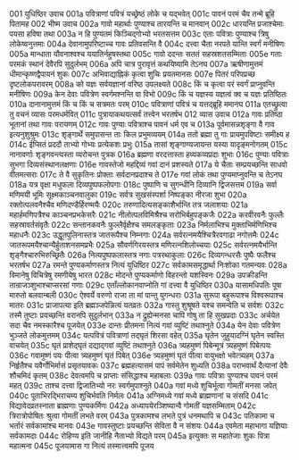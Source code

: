 001	युधिष्ठिर उवाच
001a	पवित्राणां पवित्रं यच्छ्रेष्ठं लोके च यद्भवेत्
001c	पावनं परमं चैव तन्मे ब्रूहि पितामह
002	भीष्म उवाच
002a	गावो महार्थाः पुण्याश्च तारयन्ति च मानवान्
002c	धारयन्ति प्रजाश्चेमाः पयसा हविषा तथा
003a	न हि पुण्यतमं किञ्चिद्गोभ्यो भरतसत्तम
003c	एताः पवित्राः पुण्याश्च त्रिषु लोकेष्वनुत्तमाः
004a	देवानामुपरिष्टाच्च गावः प्रतिवसन्ति वै
004c	दत्त्वा चैता नरपते यान्ति स्वर्गं मनीषिणः
005a	मान्धाता यौवनाश्वश्च ययातिर्नहुषस्तथा
005c	गावो ददन्तः सततं सहस्रशतसम्मिताः
005e	गताः परमकं स्थानं देवैरपि सुदुर्लभम्
006a	अपि चात्र पुरावृत्तं कथयिष्यामि तेऽनघ
007a	ऋषीणामुत्तमं धीमान्कृष्णद्वैपायनं शुकः
007c	अभिवाद्याह्निकं कृत्वा शुचिः प्रयतमानसः
007e	पितरं परिपप्रच्छ दृष्टलोकपरावरम्
008a	को यज्ञः सर्वयज्ञानां वरिष्ठ उपलक्ष्यते
008c	किं च कृत्वा परं स्वर्गं प्राप्नुवन्ति मनीषिणः
009a	केन देवाः पवित्रेण स्वर्गमश्नन्ति वा विभो
009c	किं च यज्ञस्य यज्ञत्वं क्व च यज्ञः प्रतिष्ठितः
010a	दानानामुत्तमं किं च किं च सत्रमतः परम्
010c	पवित्राणां पवित्रं च यत्तद्ब्रूहि ममानघ
011a	एतच्छ्रुत्वा तु वचनं व्यासः परमधर्मवित्
011c	पुत्रायाकथयत्सर्वं तत्त्वेन भरतर्षभ
012	व्यास उवाच
012a	गावः प्रतिष्ठा भूतानां तथा गावः परायणम्
012c	गावः पुण्याः पवित्राश्च पावनं धर्म एव च
013a	पूर्वमासन्नशृङ्गा वै गाव इत्यनुशुश्रुमः
013c	शृङ्गार्थे समुपासन्त ताः किल प्रभुमव्ययम्
014a	ततो ब्रह्मा तु गाः प्रायमुपविष्टाः समीक्ष्य ह
014c	ईप्सितं प्रददौ ताभ्यो गोभ्यः प्रत्येकशः प्रभुः
015a	तासां शृङ्गाण्यजायन्त यस्या यादृङ्मनोगतम्
015c	नानावर्णाः शृङ्गवन्त्यस्ता व्यरोचन्त पुत्रक
016a	ब्रह्मणा वरदत्तास्ता हव्यकव्यप्रदाः शुभाः
016c	पुण्याः पवित्राः सुभगा दिव्यसंस्थानलक्षणाः
016e	गावस्तेजो महद्दिव्यं गवां दानं प्रशस्यते
017a	ये चैताः सम्प्रयच्छन्ति साधवो वीतमत्सराः
017c	ते वै सुकृतिनः प्रोक्ताः सर्वदानप्रदाश्च ते
017e	गवां लोकं तथा पुण्यमाप्नुवन्ति च तेऽनघ
018a	यत्र वृक्षा मधुफला दिव्यपुष्पफलोपगाः
018c	पुष्पाणि च सुगन्धीनि दिव्यानि द्विजसत्तम
019a	सर्वा मणिमयी भूमिः सूक्ष्मकाञ्चनवालुका
019c	सर्वत्र सुखसंस्पर्शा निष्पङ्का नीरजा शुभा
020a	रक्तोत्पलवनैश्चैव मणिदण्डैर्हिरण्मयैः
020c	तरुणादित्यसङ्काशैर्भान्ति तत्र जलाशयाः
021a	महार्हमणिपत्रैश्च काञ्चनप्रभकेसरैः
021c	नीलोत्पलविमिश्रैश्च सरोभिर्बहुपङ्कजैः
022a	करवीरवनैः फुल्लैः सहस्रावर्तसंवृतैः
022c	सन्तानकवनैः फुल्लैर्वृक्षैश्च समलङ्कृताः
023a	निर्मलाभिश्च मुक्ताभिर्मणिभिश्च महाधनैः
023c	उद्धूतपुलिनास्तत्र जातरूपैश्च निम्नगाः
024a	सर्वरत्नमयैश्चित्रैरवगाढा नगोत्तमैः
024c	जातरूपमयैश्चान्यैर्हुताशनसमप्रभैः
025a	सौवर्णगिरयस्तत्र मणिरत्नशिलोच्चयाः
025c	सर्वरत्नमयैर्भान्ति शृङ्गैश्चारुभिरुच्छ्रितैः
026a	नित्यपुष्पफलास्तत्र नगाः पत्ररथाकुलाः
026c	दिव्यगन्धरसैः पुष्पैः फलैश्च भरतर्षभ
027a	रमन्ते पुण्यकर्माणस्तत्र नित्यं युधिष्ठिर
027c	सर्वकामसमृद्धार्था निःशोका गतमन्यवः
028a	विमानेषु विचित्रेषु रमणीयेषु भारत
028c	मोदन्ते पुण्यकर्माणो विहरन्तो यशस्विनः
029a	उपक्रीडन्ति तान्राजञ्शुभाश्चाप्सरसां गणाः
029c	एताँल्लोकानवाप्नोति गां दत्त्वा वै युधिष्ठिर
030a	यासामधिपतिः पूषा मारुतो बलवान्बली
030c	ऐश्वर्ये वरुणो राजा ता मां पान्तु युगन्धराः
031a	सुरूपा बहुरूपाश्च विश्वरूपाश्च मातरः
031c	प्राजापत्या इति ब्रह्मञ्जपेन्नित्यं यतव्रतः
032a	गास्तु शुश्रूषते यश्च समन्वेति च सर्वशः
032c	तस्मै तुष्टाः प्रयच्छन्ति वरानपि सुदुर्लभान्
033a	न द्रुह्येन्मनसा चापि गोषु ता हि सुखप्रदाः
033c	अर्चयेत सदा चैव नमस्कारैश्च पूजयेत्
033e	दान्तः प्रीतमना नित्यं गवां व्युष्टिं तथाश्नुते
034a	येन देवाः पवित्रेण भुञ्जते लोकमुत्तमम्
034c	यत्पवित्रं पवित्राणां तद्घृतं शिरसा वहेत्
035a	घृतेन जुहुयादग्निं घृतेन स्वस्ति वाचयेत्
035c	घृतं प्राशेद्घृतं दद्याद्गवां व्युष्टिं तथाश्नुते
036a	त्र्यहमुष्णं पिबेन्मूत्रं त्र्यहमुष्णं पिबेत्पयः
036c	गवामुष्णं पयः पीत्वा त्र्यहमुष्णं घृतं पिबेत्
036e	त्र्यहमुष्णं घृतं पीत्वा वायुभक्षो भवेत्त्र्यहम्
037a	निर्हृतैश्च यवैर्गोभिर्मासं प्रसृतयावकः
037c	ब्रह्महत्यासमं पापं सर्वमेतेन शुध्यति
038a	पराभवार्थं दैत्यानां देवैः शौचमिदं कृतम्
038c	देवत्वमपि च प्राप्ताः संसिद्धाश्च महाबलाः
039a	गावः पवित्राः पुण्याश्च पावनं परमं महत्
039c	ताश्च दत्त्वा द्विजातिभ्यो नरः स्वर्गमुपाश्नुते
040a	गवां मध्ये शुचिर्भूत्वा गोमतीं मनसा जपेत्
040c	पूताभिरद्भिराचम्य शुचिर्भवति निर्मलः
041a	अग्निमध्ये गवां मध्ये ब्राह्मणानां च संसदि
041c	विद्यावेदव्रतस्नाता ब्राह्मणाः पुण्यकर्मिणः
042a	अध्यापयेरञ्शिष्यान्वै गोमतीं यज्ञसम्मिताम्
042c	त्रिरात्रोपोषितः श्रुत्वा गोमतीं लभते वरम्
043a	पुत्रकामश्च लभते पुत्रं धनमथापि च
043c	पतिकामा च भर्तारं सर्वकामांश्च मानवः
043e	गावस्तुष्टाः प्रयच्छन्ति सेविता वै न संशयः
044a	एवमेता महाभागा यज्ञियाः सर्वकामदाः
044c	रोहिण्य इति जानीहि नैताभ्यो विद्यते परम्
045a	इत्युक्तः स महातेजाः शुकः पित्रा महात्मना
045c	पूजयामास गा नित्यं तस्मात्त्वमपि पूजय
